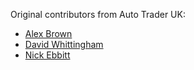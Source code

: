 Original contributors from Auto Trader UK:

- [Alex Brown](https://github.com/cinder-fish)
- [David Whittingham](https://github.com/whittid4) 
- [Nick Ebbitt](https://github.com/nickebbitt)